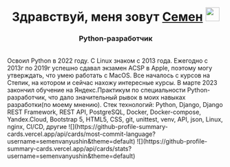 <h1 align="center">Здравствуй, меня зовут <a href="https://daniilshat.ru/" target="_blank">Семен</a> 
<img src="https://github.com/blackcater/blackcater/raw/main/images/Hi.gif" height="32"/></h1>
<h3 align="center">Python-разработчик</h3><br>
Освоил Python в 2022 году. С Linux знаком с 2013 года. Ежегодно с 2013г по 2019г успешно сдавал экзамен ACSP в Apple, поэтому могу утверждать, что умею работать с MacOS. Все началось с курсов на Степик, на котором и сейчас нахожу интересные курсы. В марте 2023 закончил обучение на Яндекс.Практикум по специальности Python-разработчик, что дало значительный рывок в моих навыках разработки(по моему мнению).
Стек технологий: Python, Django, Django REST Framework, REST API, PostgreSQL, Docker, Docker-compose, Yandex.Cloud, Bootstrap 5, HTML5, CSS, git, unittest, venv, API, json, Linux, nginx, CI/CD, другие
![](https://github-profile-summary-cards.vercel.app/api/cards/most-commit-language?username=semenvanyushin&theme=default)
![](https://github-profile-summary-cards.vercel.app/api/cards/stats?username=semenvanyushin&theme=default)
